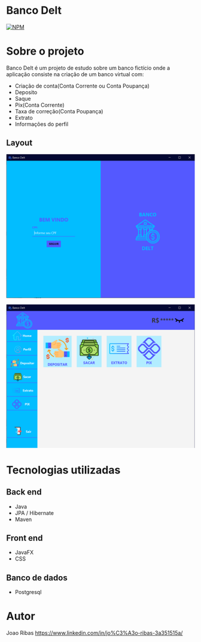 # Banco Delt
[![NPM](https://img.shields.io/npm/l/react)](https://github.com/joao-ribas041/BancoDelt/blob/main/LICENSE) 

# Sobre o projeto

Banco Delt é um projeto de estudo sobre um banco fictício onde a aplicação consiste na criação de um banco virtual com:
- Criação de conta(Conta Corrente ou Conta Poupança)
- Deposito
- Saque
- Pix(Conta Corrente)
- Taxa de correção(Conta Poupança)
- Extrato
- Informações do perfil

## Layout
![App 1](https://github.com/joao-ribas041/BancoDelt/blob/main/assets/App1.png)

![App 2](https://github.com/joao-ribas041/BancoDelt/blob/main/assets/Conta-Corrente.png)

# Tecnologias utilizadas
## Back end
- Java
- JPA / Hibernate
- Maven

## Front end
- JavaFX
- CSS

## Banco de dados
- Postgresql

# Autor

Joao Ribas
https://www.linkedin.com/in/jo%C3%A3o-ribas-3a351515a/

